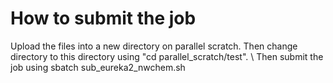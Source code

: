 # How to submit the job
Upload the files into a new directory on parallel scratch. Then change directory to this directory using "cd parallel_scratch/test".
\\
Then submit the job using sbatch sub_eureka2_nwchem.sh
